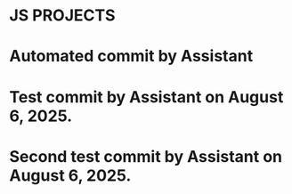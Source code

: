# JS PROJECTS
# Automated commit by Assistant
# Test commit by Assistant on August 6, 2025.
# Second test commit by Assistant on August 6, 2025.
